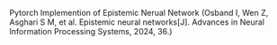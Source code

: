 Pytorch Implemention of Epistemic Nerual Network (Osband I, Wen Z, Asghari S M, et al. Epistemic neural networks[J]. Advances in Neural Information Processing Systems, 2024, 36.)

